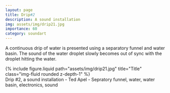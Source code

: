 ```yaml
---
layout: page
title: Drip#2
description: A sound installation
img: assets/img/drip21.jpg
importance: 60
category: soundart
---
```


A continuous drip of water is presented using a separatory funnel and water basin. The sound of the water droplet slowly becomes out of sync with the droplet hitting the water.

<div class="row">
    <div class="col-sm mt-3 mt-md-0">
        {% include figure.liquid path="assets/img/drip21.jpg" title="Title" class="img-fluid rounded z-depth-1" %}
    </div>
</div>
<div class="caption">
    Drip #2, a sound installation - Ted Apel - Sepratory funnel, water, water basin, electronics, sound

</div>
